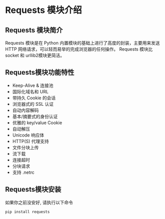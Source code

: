 # Requests 模块介绍



## Requests 模块简介

Requests 模块是在 Python 内置模块的基础上进行了高度的封装，主要用来发送 HTTP 网络请求，可以轻而易举的完成浏览器的任何操作。 Requests 模块比 socket 和 urllib2模块更简洁。

## **Requests模块功能特性**

- Keep-Alive & 连接池
- 国际化域名和 URL
- 带持久 Cookie 的会话
- 浏览器式的 SSL 认证
- 自动内容解码
- 基本/摘要式的身份认证
- 优雅的 key/value Cookie
- 自动解压
- Unicode 响应体
- HTTP(S) 代理支持
- 文件分块上传
- 流下载
- 连接超时
- 分块请求
- 支持 .netrc

## **Requests模块安装**

如果你之前没安好, 请执行以下命令

```
pip install requests
```

